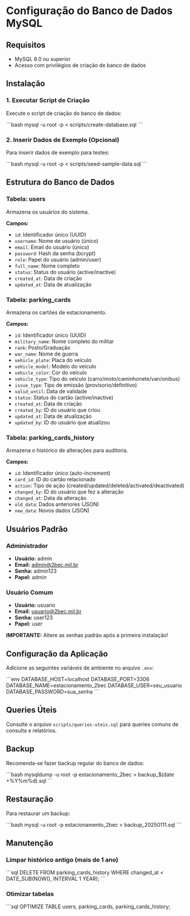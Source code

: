# Configuração do Banco de Dados MySQL

## Requisitos

- MySQL 8.0 ou superior
- Acesso com privilégios de criação de banco de dados

## Instalação

### 1. Executar Script de Criação

Execute o script de criação do banco de dados:

\`\`\`bash
mysql -u root -p < scripts/create-database.sql
\`\`\`

### 2. Inserir Dados de Exemplo (Opcional)

Para inserir dados de exemplo para testes:

\`\`\`bash
mysql -u root -p < scripts/seed-sample-data.sql
\`\`\`

## Estrutura do Banco de Dados

### Tabela: users

Armazena os usuários do sistema.

**Campos:**
- `id`: Identificador único (UUID)
- `username`: Nome de usuário (único)
- `email`: Email do usuário (único)
- `password`: Hash da senha (bcrypt)
- `role`: Papel do usuário (admin/user)
- `full_name`: Nome completo
- `status`: Status do usuário (active/inactive)
- `created_at`: Data de criação
- `updated_at`: Data de atualização

### Tabela: parking_cards

Armazena os cartões de estacionamento.

**Campos:**
- `id`: Identificador único (UUID)
- `military_name`: Nome completo do militar
- `rank`: Posto/Graduação
- `war_name`: Nome de guerra
- `vehicle_plate`: Placa do veículo
- `vehicle_model`: Modelo do veículo
- `vehicle_color`: Cor do veículo
- `vehicle_type`: Tipo do veículo (carro/moto/caminhonete/van/onibus)
- `issue_type`: Tipo de emissão (provisorio/definitivo)
- `valid_until`: Data de validade
- `status`: Status do cartão (active/inactive)
- `created_at`: Data de criação
- `created_by`: ID do usuário que criou
- `updated_at`: Data de atualização
- `updated_by`: ID do usuário que atualizou

### Tabela: parking_cards_history

Armazena o histórico de alterações para auditoria.

**Campos:**
- `id`: Identificador único (auto-increment)
- `card_id`: ID do cartão relacionado
- `action`: Tipo de ação (created/updated/deleted/activated/deactivated)
- `changed_by`: ID do usuário que fez a alteração
- `changed_at`: Data da alteração
- `old_data`: Dados anteriores (JSON)
- `new_data`: Novos dados (JSON)

## Usuários Padrão

### Administrador
- **Usuário:** admin
- **Email:** admin@2bec.mil.br
- **Senha:** admin123
- **Papel:** admin

### Usuário Comum
- **Usuário:** usuario
- **Email:** usuario@2bec.mil.br
- **Senha:** user123
- **Papel:** user

**IMPORTANTE:** Altere as senhas padrão após a primeira instalação!

## Configuração da Aplicação

Adicione as seguintes variáveis de ambiente no arquivo `.env`:

\`\`\`env
DATABASE_HOST=localhost
DATABASE_PORT=3306
DATABASE_NAME=estacionamento_2bec
DATABASE_USER=seu_usuario
DATABASE_PASSWORD=sua_senha
\`\`\`

## Queries Úteis

Consulte o arquivo `scripts/queries-uteis.sql` para queries comuns de consulta e relatórios.

## Backup

Recomenda-se fazer backup regular do banco de dados:

\`\`\`bash
mysqldump -u root -p estacionamento_2bec > backup_$(date +%Y%m%d).sql
\`\`\`

## Restauração

Para restaurar um backup:

\`\`\`bash
mysql -u root -p estacionamento_2bec < backup_20250111.sql
\`\`\`

## Manutenção

### Limpar histórico antigo (mais de 1 ano)

\`\`\`sql
DELETE FROM parking_cards_history 
WHERE changed_at < DATE_SUB(NOW(), INTERVAL 1 YEAR);
\`\`\`

### Otimizar tabelas

\`\`\`sql
OPTIMIZE TABLE users, parking_cards, parking_cards_history;
